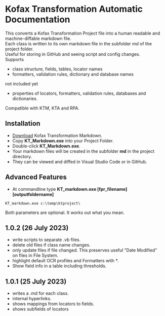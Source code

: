 # Kofax Transformation Automatic Documentation
 
This converts a Kofax Transformation Project file into a human readable and machine-diffable markdown file.  
Each class is written to its own markdown file in the subfolder *md* of the project folder.  
Useful for storing in GitHub and seeing script and config changes.  
Supports
* class structure, fields, tables, locator names
* formatters, validation rules, dictionary and database names  

not included yet 
* properties of locators, formatters, validation rules, databases and dictionaries.  

Compatible with KTM, KTA and RPA.  

## Installation
* [Download](https://github.com/KofaxTransformation/KT_markdown/releases/download/1.0.2/KT_markdown.exe) Kofax Transformation Markdown.
* Copy **KT_Markdown.exe** into your Project Folder.
* Double-click **KT_Markdown.exe**.
* Your markdown files will be created in the subfolder **md** in the project directory. 
* They can be viewed and diffed in Visual Studio Code or in GitHub.

## Advanced Features
* At commandline type **KT_markdown.exe [fpr_filename] [outputfoldername]**
```batch
KT_markdown.exe c:\temp\ktproject\
```
Both parameters are optional. It works out what you mean.  
## 1.0.2 (26 July 2023)
* write scripts to separate .vb files.
* delete old files if class name changes.
* only update files if file changed. This preserves useful "Date Modified" on files in File System.
* highlight default OCR profiles and Formatters with *.
* Show field info in a table including thresholds.
## 1.0.1 (25 July 2023) 
* writes a .md for each class.
* internal hyperlinks.
* shows mappings from locators to fields.
* shows subfields of locators


